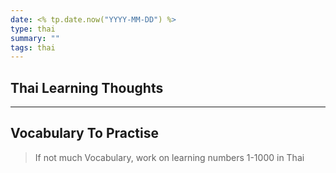 ```yaml
---
date: <% tp.date.now("YYYY-MM-DD") %>
type: thai
summary: ""
tags: thai
---
```


## Thai Learning Thoughts

---

## Vocabulary To Practise

> If not much Vocabulary, work on learning numbers 1-1000 in Thai